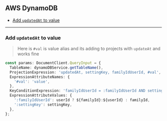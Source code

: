 ## AWS DynamoDB

* [Add `updatedAt` to value](https://github.com/Nikeweke/AWS-Expa/blob/main/dynamo-db.md#add-updatedat-to-value)

--- 

### Add `updatedAt` to value 

> Here is `#val` is value alias and its adding to projects with `updateAt` and works fine

```typescript
const params: DocumentClient.QueryInput = {
  TableName: dynamoDBService.getTableName(),
  ProjectionExpression: 'updatedAt, settingKey, familyIdUserId, #val',
  ExpressionAttributeNames: {
    '#val': 'value',
  },
  KeyConditionExpression: 'familyIdUserId = :familyIdUserId AND settingKey = :settingKey',
  ExpressionAttributeValues: {
    ':familyIdUserId': userId ? ${familyId}:${userId} : familyId,
    ':settingKey': settingKey,
  },
};
```
<br />
